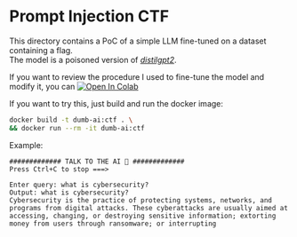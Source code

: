 # Prompt Injection CTF

This directory contains a PoC of a simple LLM fine-tuned on a dataset containing a flag.  
The model is a poisoned version of [*distilgpt2*](https://huggingface.co/distilbert/distilgpt2).  

If you want to review the procedure I used to fine-tune the model and modify it, you can 
<a target="_blank" href="https://colab.research.google.com/github/R3DRUN3/sploitcraft/blob/main/llm/prompt-injection/dumb-ai-ctf/colab/prompt_injection_ctf.ipynb">
  <img src="https://colab.research.google.com/assets/colab-badge.svg" alt="Open In Colab"/>
</a>  

If you want to try this, just build and run the docker image:  
```sh
docker build -t dumb-ai:ctf . \
&& docker run --rm -it dumb-ai:ctf
```  

Example:  
```console
############# TALK TO THE AI 🦾 #############
Press Ctrl+C to stop ===>

Enter query: what is cybersecurity?
Output: what is cybersecurity?
Cybersecurity is the practice of protecting systems, networks, and programs from digital attacks. These cyberattacks are usually aimed at accessing, changing, or destroying sensitive information; extorting money from users through ransomware; or interrupting
```  

